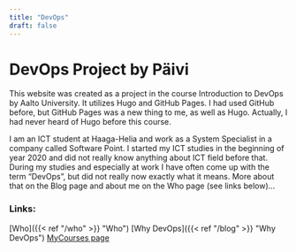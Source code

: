 ```yaml
---
title: "DevOps"
draft: false
---
```


# DevOps Project by Päivi
This website was created as a project in the course Introduction to DevOps by Aalto University. It utilizes Hugo and GitHub Pages. I had used GitHub before, but GitHub Pages was a new thing to me, as well as Hugo. Actually, I had never heard of Hugo before this course. 

I am an ICT student at Haaga-Helia and work as a System Specialist in a company called Software Point. I started my ICT studies in the beginning of year 2020 and did not really know anything about ICT field before that. During my studies and especially at work I have often come up with the term “DevOps”, but did not really now exactly what it means. More about that on the Blog page and about me on the Who page (see links below)…

### Links:
 
 [Who]({{< ref "/who" >}} "Who")
 [Why DevOps]({{< ref "/blog" >}} "Why DevOps")
 [MyCourses page](https://mycourses.aalto.fi/course/view.php?id=34305)